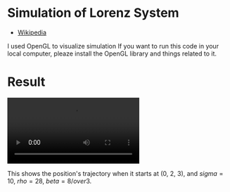 # Simulation of Lorenz System

 * [Wikipedia](https://en.wikipedia.org/wiki/Lorenz_system)

I used OpenGL to visualize simulation
If you want to run this code in your local computer,
pleaze install the OpenGL library and things related to it.

 # Result

 ![result](https://user-images.githubusercontent.com/108937571/225283424-221fdcf1-1ef9-4d2c-a081-440e72fe4a0f.mp4)

 This shows the position's trajectory when it starts at (0, 2, 3), 
 and $sigma = 10$, $rho = 28$, $beta = {8}/over{3}$. 

